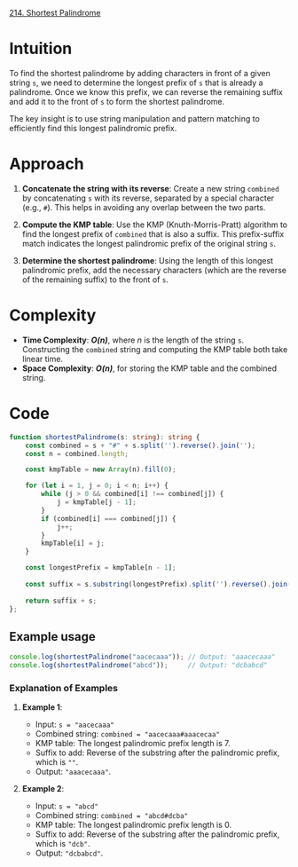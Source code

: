 [214. Shortest Palindrome](https://leetcode.com/problems/shortest-palindrome/)

# Intuition

To find the shortest palindrome by adding characters in front of a given string `s`, we need to determine the longest prefix of `s` that is already a palindrome. Once we know this prefix, we can reverse the remaining suffix and add it to the front of `s` to form the shortest palindrome.

The key insight is to use string manipulation and pattern matching to efficiently find this longest palindromic prefix.

# Approach

1. **Concatenate the string with its reverse**: Create a new string `combined` by concatenating `s` with its reverse, separated by a special character (e.g., `#`). This helps in avoiding any overlap between the two parts.
  
2. **Compute the KMP table**: Use the KMP (Knuth-Morris-Pratt) algorithm to find the longest prefix of `combined` that is also a suffix. This prefix-suffix match indicates the longest palindromic prefix of the original string `s`.

3. **Determine the shortest palindrome**: Using the length of this longest palindromic prefix, add the necessary characters (which are the reverse of the remaining suffix) to the front of `s`.

# Complexity

- **Time Complexity**: ***O(n)***, where *n* is the length of the string `s`. Constructing the `combined` string and computing the KMP table both take linear time.
- **Space Complexity**: ***O(n)***, for storing the KMP table and the combined string.

# Code

```typescript
function shortestPalindrome(s: string): string {
    const combined = s + "#" + s.split('').reverse().join('');
    const n = combined.length;

    const kmpTable = new Array(n).fill(0);

    for (let i = 1, j = 0; i < n; i++) {
        while (j > 0 && combined[i] !== combined[j]) {
            j = kmpTable[j - 1];
        }
        if (combined[i] === combined[j]) {
            j++;
        }
        kmpTable[i] = j;
    }

    const longestPrefix = kmpTable[n - 1];
    
    const suffix = s.substring(longestPrefix).split('').reverse().join('');
    
    return suffix + s;
};

```

## Example usage

```typescript
console.log(shortestPalindrome("aacecaaa")); // Output: "aaacecaaa"
console.log(shortestPalindrome("abcd"));     // Output: "dcbabcd"
```

### Explanation of Examples

1. **Example 1**:
   - Input: `s = "aacecaaa"`
   - Combined string: `combined = "aacecaaa#aaacecaa"`
   - KMP table: The longest palindromic prefix length is 7.
   - Suffix to add: Reverse of the substring after the palindromic prefix, which is `""`.
   - Output: `"aaacecaaa"`.

2. **Example 2**:
   - Input: `s = "abcd"`
   - Combined string: `combined = "abcd#dcba"`
   - KMP table: The longest palindromic prefix length is 0.
   - Suffix to add: Reverse of the substring after the palindromic prefix, which is `"dcb"`.
   - Output: `"dcbabcd"`.
